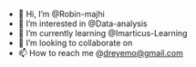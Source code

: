 - 👋 Hi, I’m @Robin-majhi
- 👀 I’m interested in @Data-analysis
- 🌱 I’m currently learning @Imarticus-Learning
- 💞️ I’m looking to collaborate on 
- 📫 How to reach me @dreyemo@gmail.com

<!---
Robin-majhi/Robin-majhi is a ✨ special ✨ repository because its `README.md` (this file) appears on your GitHub profile.
You can click the Preview link to take a look at your changes.
--->
